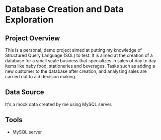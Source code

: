# Database Creation and Data Exploration

## Project Overview
   This is a personal, demo project aimed at putting my knowledge of Structured Query Language (SQL) to test. It is aimed at the creation of a database for a small scale business that specializes in sales of day to day items like baby food, stationeries and beverages. Tasks such as adding a new customer to the database after creation, and analysing sales are carried out to aid decision making.

## Data Source
  It's a mock data created by me using MySQL server.

  ## Tools
  - MySQL server

  

  




